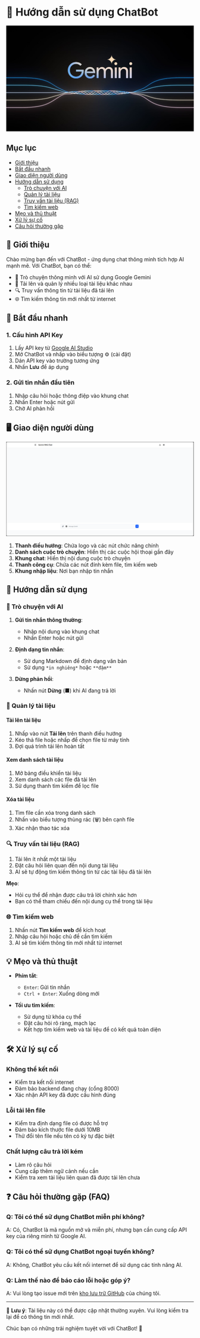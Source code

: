 # 📘 Hướng dẫn sử dụng ChatBot

![ChatBot Banner](../../assets/Gemini_Banner.jpg)

## Mục lục
- [Giới thiệu](#-giới-thiệu)
- [Bắt đầu nhanh](#-bắt-đầu-nhanh)
- [Giao diện người dùng](#-giao-diện-người-dùng)
- [Hướng dẫn sử dụng](#-hướng-dẫn-sử-dụng)
  - [Trò chuyện với AI](#-trò-chuyện-với-ai)
  - [Quản lý tài liệu](#-quản-lý-tài-liệu)
  - [Truy vấn tài liệu (RAG)](#-truy-vấn-tài-liệu-rag)
  - [Tìm kiếm web](#-tìm-kiếm-web)
- [Mẹo và thủ thuật](#-mẹo-và-thủ-thuật)
- [Xử lý sự cố](#-xử-lý-sự-cố)
- [Câu hỏi thường gặp](#-câu-hỏi-thường-gặp-faq)

## 🌟 Giới thiệu

Chào mừng bạn đến với ChatBot - ứng dụng chat thông minh tích hợp AI mạnh mẽ. Với ChatBot, bạn có thể:

- 💬 Trò chuyện thông minh với AI sử dụng Google Gemini
- 📂 Tải lên và quản lý nhiều loại tài liệu khác nhau
- 🔍 Truy vấn thông tin từ tài liệu đã tải lên
- 🌐 Tìm kiếm thông tin mới nhất từ internet

## 🚀 Bắt đầu nhanh

### 1. Cấu hình API Key

1. Lấy API key từ [Google AI Studio](https://makersuite.google.com/app/apikey)
2. Mở ChatBot và nhấp vào biểu tượng ⚙️ (cài đặt)
3. Dán API key vào trường tương ứng
4. Nhấn **Lưu** để áp dụng

### 2. Gửi tin nhắn đầu tiên

1. Nhập câu hỏi hoặc thông điệp vào khung chat
2. Nhấn Enter hoặc nút gửi
3. Chờ AI phản hồi

## 🖥️ Giao diện người dùng

![Giao diện ChatBot](../../assets/Interface.png)

1. **Thanh điều hướng**: Chứa logo và các nút chức năng chính
2. **Danh sách cuộc trò chuyện**: Hiển thị các cuộc hội thoại gần đây
3. **Khung chat**: Hiển thị nội dung cuộc trò chuyện
4. **Thanh công cụ**: Chứa các nút đính kèm file, tìm kiếm web
5. **Khung nhập liệu**: Nơi bạn nhập tin nhắn

## 📝 Hướng dẫn sử dụng

### 💬 Trò chuyện với AI

1. **Gửi tin nhắn thông thường**:
   - Nhập nội dung vào khung chat
   - Nhấn Enter hoặc nút gửi

2. **Định dạng tin nhắn**:
   - Sử dụng Markdown để định dạng văn bản
   - Sử dụng `*in nghiêng*` hoặc `**đậm**`

3. **Dừng phản hồi**:
   - Nhấn nút **Dừng** (■) khi AI đang trả lời

### 📂 Quản lý tài liệu

#### Tải lên tài liệu
1. Nhấp vào nút **Tải lên** trên thanh điều hướng
2. Kéo thả file hoặc nhấp để chọn file từ máy tính
3. Đợi quá trình tải lên hoàn tất

#### Xem danh sách tài liệu
1. Mở bảng điều khiển tài liệu
2. Xem danh sách các file đã tải lên
3. Sử dụng thanh tìm kiếm để lọc file

#### Xóa tài liệu
1. Tìm file cần xóa trong danh sách
2. Nhấn vào biểu tượng thùng rác (🗑️) bên cạnh file
3. Xác nhận thao tác xóa

### 🔍 Truy vấn tài liệu (RAG)

1. Tải lên ít nhất một tài liệu
2. Đặt câu hỏi liên quan đến nội dung tài liệu
3. AI sẽ tự động tìm kiếm thông tin từ các tài liệu đã tải lên

**Mẹo**:
- Hỏi cụ thể để nhận được câu trả lời chính xác hơn
- Bạn có thể tham chiếu đến nội dung cụ thể trong tài liệu

### 🌐 Tìm kiếm web

1. Nhấn nút **Tìm kiếm web** để kích hoạt
2. Nhập câu hỏi hoặc chủ đề cần tìm kiếm
3. AI sẽ tìm kiếm thông tin mới nhất từ internet

## 💡 Mẹo và thủ thuật

- **Phím tắt**:
  - `Enter`: Gửi tin nhắn
  - `Ctrl + Enter`: Xuống dòng mới

- **Tối ưu tìm kiếm**:
  - Sử dụng từ khóa cụ thể
  - Đặt câu hỏi rõ ràng, mạch lạc
  - Kết hợp tìm kiếm web và tài liệu để có kết quả toàn diện

## 🛠️ Xử lý sự cố

### Không thể kết nối
- Kiểm tra kết nối internet
- Đảm bảo backend đang chạy (cổng 8000)
- Xác nhận API key đã được cấu hình đúng

### Lỗi tải lên file
- Kiểm tra định dạng file có được hỗ trợ
- Đảm bảo kích thước file dưới 10MB
- Thử đổi tên file nếu tên có ký tự đặc biệt

### Chất lượng câu trả lời kém
- Làm rõ câu hỏi
- Cung cấp thêm ngữ cảnh nếu cần
- Kiểm tra xem tài liệu liên quan đã được tải lên chưa

## ❓ Câu hỏi thường gặp (FAQ)

### Q: Tôi có thể sử dụng ChatBot miễn phí không?
A: Có, ChatBot là mã nguồn mở và miễn phí, nhưng bạn cần cung cấp API key của riêng mình từ Google AI.

### Q: Tôi có thể sử dụng ChatBot ngoại tuyến không?
A: Không, ChatBot yêu cầu kết nối internet để sử dụng các tính năng AI.

### Q: Làm thế nào để báo cáo lỗi hoặc góp ý?
A: Vui lòng tạo issue mới trên [kho lưu trữ GitHub](https://github.com/TranAnh35/ChatBot) của chúng tôi.

---

📌 **Lưu ý**: Tài liệu này có thể được cập nhật thường xuyên. Vui lòng kiểm tra lại để có thông tin mới nhất.

Chúc bạn có những trải nghiệm tuyệt vời với ChatBot! 🚀